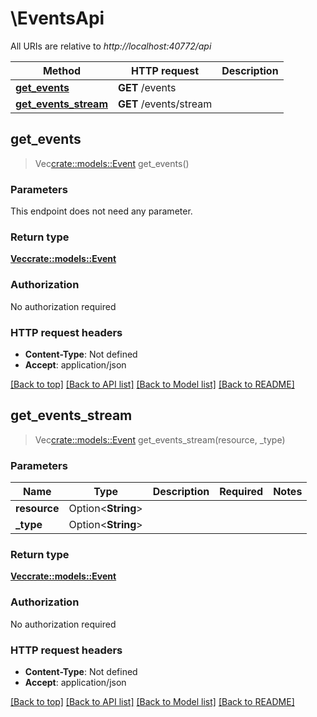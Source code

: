 # \EventsApi

All URIs are relative to *http://localhost:40772/api*

Method | HTTP request | Description
------------- | ------------- | -------------
[**get_events**](EventsApi.md#get_events) | **GET** /events | 
[**get_events_stream**](EventsApi.md#get_events_stream) | **GET** /events/stream | 



## get_events

> Vec<crate::models::Event> get_events()


### Parameters

This endpoint does not need any parameter.

### Return type

[**Vec<crate::models::Event>**](Event.md)

### Authorization

No authorization required

### HTTP request headers

- **Content-Type**: Not defined
- **Accept**: application/json

[[Back to top]](#) [[Back to API list]](../README.md#documentation-for-api-endpoints) [[Back to Model list]](../README.md#documentation-for-models) [[Back to README]](../README.md)


## get_events_stream

> Vec<crate::models::Event> get_events_stream(resource, _type)


### Parameters


Name | Type | Description  | Required | Notes
------------- | ------------- | ------------- | ------------- | -------------
**resource** | Option<**String**> |  |  |
**_type** | Option<**String**> |  |  |

### Return type

[**Vec<crate::models::Event>**](Event.md)

### Authorization

No authorization required

### HTTP request headers

- **Content-Type**: Not defined
- **Accept**: application/json

[[Back to top]](#) [[Back to API list]](../README.md#documentation-for-api-endpoints) [[Back to Model list]](../README.md#documentation-for-models) [[Back to README]](../README.md)

